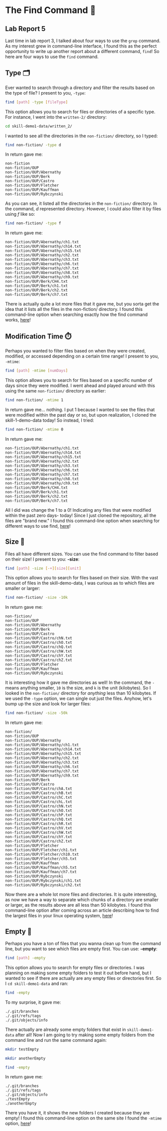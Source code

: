 # The Find Command 🔎
## Lab Report 5
Last time in lab report 3, I talked about four ways to use the `grep` command. As my interest grew in command-line interface, I found this as the perfect opportunity to write up another report about a different command, `find`! So here are four ways to use the `find` command.

## Type 🗂️
Ever wanted to search through a directory and filter the results based on the type of file? I present to you, `-type`:

```bash
find [path] -type [fileType]
```

This option allows you to search for files or directories of a specific type. For instance, I went into the `written-2/` directory:
```bash
cd skill-demo1-data/written_2/
```
I wanted to see all the directories in the `non-fiction/` directory, so I typed:
```bash
find non-fiction/ -type d
```
In return gave me:
```
non-fiction
non-fiction/OUP
non-fiction/OUP/Abernathy
non-fiction/OUP/Berk
non-fiction/OUP/Castro
non-fiction/OUP/Fletcher
non-fiction/OUP/Kauffman
non-fiction/OUP/Rybczynski
```
As you can see, it listed all the directories in the `non-fiction/` directory. In the command, *d* represented directory. However, I could also filter it by files using *f* like so:
```bash
find non-fiction/ -type f
```
In return gave me:
```
non-fiction/OUP/Abernathy/ch1.txt
non-fiction/OUP/Abernathy/ch14.txt
non-fiction/OUP/Abernathy/ch15.txt
non-fiction/OUP/Abernathy/ch2.txt
non-fiction/OUP/Abernathy/ch3.txt
non-fiction/OUP/Abernathy/ch6.txt
non-fiction/OUP/Abernathy/ch7.txt
non-fiction/OUP/Abernathy/ch8.txt
non-fiction/OUP/Abernathy/ch9.txt
non-fiction/OUP/Berk/CH4.txt
non-fiction/OUP/Berk/ch1.txt
non-fiction/OUP/Berk/ch2.txt
non-fiction/OUP/Berk/ch7.txt
```
There is actually quite a lot more files that it gave me, but you sorta get the idea that it lists all the files in the non-fiction/ directory.
I found this command-line option when searching exactly how the find command works, [here](https://linuxize.com/post/how-to-find-files-in-linux-using-the-command-line/#:~:text=The%20find%20command%20is%20one,action%20on%20each%20matched%20file.)!

## Modification Time ⏱️
Perhaps you wanted to filter files based on when they were created, modified, or accessed depending on a certain time range! I present to you, `-mtime`:
```bash
find [path] -mtime [numDays]
```
This option allows you to search for files based on a specific number of days since they were modified. I went ahead and played around with this using the same `non-fiction/` directory as earlier:
```bash
find non-fiction/ -mtime 1
```
In return gave me... nothing. I put 1 because I wanted to see the files that were modified within the past day or so, but upon realization, I cloned the skill-1-demo-data today! So instead, I tried:
```bash
find non-fiction/ -mtime 0
```
In return gave me:
```
non-fiction/OUP/Abernathy/ch1.txt
non-fiction/OUP/Abernathy/ch14.txt
non-fiction/OUP/Abernathy/ch15.txt
non-fiction/OUP/Abernathy/ch2.txt
non-fiction/OUP/Abernathy/ch3.txt
non-fiction/OUP/Abernathy/ch6.txt
non-fiction/OUP/Abernathy/ch7.txt
non-fiction/OUP/Abernathy/ch8.txt
non-fiction/OUP/Abernathy/ch9.txt
non-fiction/OUP/Berk/CH4.txt
non-fiction/OUP/Berk/ch1.txt
non-fiction/OUP/Berk/ch2.txt
non-fiction/OUP/Berk/ch7.txt
```
All I did was change the 1 to a 0! Indicating any files that were modified within the past zero days- today! Since I just cloned the repository, all the files are "brand new."
I found this command-line option when searching for different ways to use find, [here](https://www.geeksforgeeks.org/find-command-in-linux-with-examples/)!
## Size 📏
Files all have different sizes. You can use the find command to filter based on their size! I present to you: **-size**:
```bash
find [path] -size [-+][size][unit]
```
This option allows you to search for files based on their size. With the vast amount of files in the skill-demo-data, I was curious as to which files are smaller or larger:
```bash
find non-fiction/ -size -10k
```
In return gave me:
```
non-fiction/
non-fiction/OUP
non-fiction/OUP/Abernathy
non-fiction/OUP/Berk
non-fiction/OUP/Castro
non-fiction/OUP/Castro/chN.txt
non-fiction/OUP/Castro/chO.txt
non-fiction/OUP/Castro/chQ.txt
non-fiction/OUP/Castro/chW.txt
non-fiction/OUP/Castro/chY.txt
non-fiction/OUP/Castro/chZ.txt
non-fiction/OUP/Fletcher
non-fiction/OUP/Kauffman
non-fiction/OUP/Rybczynski
```
It is interesting how it gave me directories as well! In the command, the `-` means anything smaller, `10` is the size, and `k` is the unit (kilobytes). So I looked in the `non-fiction/` directory for *anything* less than 10 kilobytes. If we used the `-type` option, we can single out just the files. Anyhow, let's bump up the size and look for larger files:
```bash
find non-fiction/ -size -50k
```
In return gave me:
```
non-fiction/
non-fiction/OUP
non-fiction/OUP/Abernathy
non-fiction/OUP/Abernathy/ch1.txt
non-fiction/OUP/Abernathy/ch14.txt
non-fiction/OUP/Abernathy/ch15.txt
non-fiction/OUP/Abernathy/ch2.txt
non-fiction/OUP/Abernathy/ch3.txt
non-fiction/OUP/Abernathy/ch6.txt
non-fiction/OUP/Abernathy/ch7.txt
non-fiction/OUP/Abernathy/ch9.txt
non-fiction/OUP/Berk
non-fiction/OUP/Castro
non-fiction/OUP/Castro/chA.txt
non-fiction/OUP/Castro/chB.txt
non-fiction/OUP/Castro/chC.txt
non-fiction/OUP/Castro/chL.txt
non-fiction/OUP/Castro/chN.txt
non-fiction/OUP/Castro/chO.txt
non-fiction/OUP/Castro/chP.txt
non-fiction/OUP/Castro/chQ.txt
non-fiction/OUP/Castro/chR.txt
non-fiction/OUP/Castro/chV.txt
non-fiction/OUP/Castro/chW.txt
non-fiction/OUP/Castro/chY.txt
non-fiction/OUP/Castro/chZ.txt
non-fiction/OUP/Fletcher
non-fiction/OUP/Fletcher/ch1.txt
non-fiction/OUP/Fletcher/ch10.txt
non-fiction/OUP/Fletcher/ch5.txt
non-fiction/OUP/Kauffman
non-fiction/OUP/Kauffman/ch5.txt
non-fiction/OUP/Kauffman/ch7.txt
non-fiction/OUP/Rybczynski
non-fiction/OUP/Rybczynski/ch1.txt
non-fiction/OUP/Rybczynski/ch2.txt
```
Now there are a whole lot more files and directories. It is quite interesting, as now we have a way to separate which chunks of a directory are smaller or larger, as the results above are all less than 50 kilobytes.
I found this command-line option after coming across an article describing how to find the largest files in your linux operating system, [here](https://www.cyberciti.biz/faq/how-do-i-find-the-largest-filesdirectories-on-a-linuxunixbsd-filesystem/)!

## Empty 📂
Perhaps you have a ton of files that you wanna clean up from the command line, but you want to see which files are empty first. You can use: **-empty**:
```bash
find [path] -empty
```
This option allows you to search for empty files or directories. I was planning on making some empty folders to test it out before hand, but I wanted to see if there are actually are any empty files or directories first. So I `cd skill-demo1-data` and ran:
```bash
find -empty
```
To my surprise, it gave me:
```
./.git/branches
./.git/refs/tags
./.git/objects/info
```
There actually are already some empty folders that exist in `skill-demo1-data` after all! Now I am going to try making some empty folders from the command line and run the same command again:
```bash
mkdir testEmpty
```
```bash
mkdir anotherEmpty
```
```bash
find -empty
```
In return gave me:
```
./.git/branches
./.git/refs/tags
./.git/objects/info
./testEmpty
./anotherEmpty
```
There you have it, it shows the new folders I created because they are empty!
I found this command-line option on the same site I found the `-mtime` option, [here](https://www.geeksforgeeks.org/find-command-in-linux-with-examples/)!
